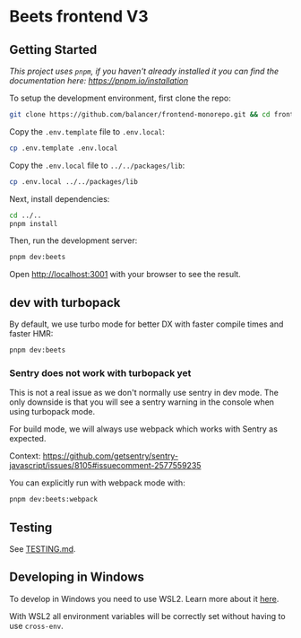 # Beets frontend V3

## Getting Started

_This project uses `pnpm`, if you haven't already installed it you can find the documentation here:
https://pnpm.io/installation_

To setup the development environment, first clone the repo:

```bash
git clone https://github.com/balancer/frontend-monorepo.git && cd frontend-monorepo/apps/beets-frontend-v3
```

Copy the `.env.template` file to `.env.local`:

```bash
cp .env.template .env.local
```

Copy the `.env.local` file to `../../packages/lib`:

```bash
cp .env.local ../../packages/lib
```

Next, install dependencies:

```bash
cd ../..
pnpm install
```

Then, run the development server:

```bash
pnpm dev:beets
```

Open [http://localhost:3001](http://localhost:3001) with your browser to see the result.

## dev with turbopack

By default, we use turbo mode for better DX with faster compile times and faster HMR:

```bash
pnpm dev:beets
```

### Sentry does not work with turbopack yet

This is not a real issue as we don't normally use sentry in dev mode. The only downside is that you
will see a sentry warning in the console when using turbopack mode.

For build mode, we will always use webpack which works with Sentry as expected.

Context: https://github.com/getsentry/sentry-javascript/issues/8105#issuecomment-2577559235

You can explicitly run with webpack mode with:

```bash
pnpm dev:beets:webpack
```

## Testing

See [TESTING.md](../../packages/lib/test/TESTING.md).

## Developing in Windows

To develop in Windows you need to use WSL2. Learn more about it
[here](https://learn.microsoft.com/en-us/windows/wsl/about).

With WSL2 all environment variables will be correctly set without having to use `cross-env`.

